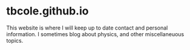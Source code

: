 # tbcole.github.io

This website is where I will keep up to date contact and personal information. 
I sometimes blog about physics, and other miscellaneuous topics.
